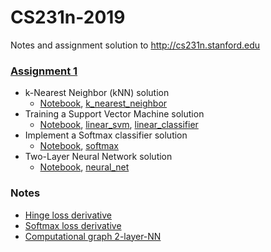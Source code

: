 # CS231n-2019
Notes and assignment solution to http://cs231n.stanford.edu

### [Assignment 1](http://cs231n.github.io/assignments2019/assignment1/)

* k-Nearest Neighbor (kNN) solution
	* [Notebook](./assignment1/knn_solution.ipynb), [k_nearest_neighbor](./assignment1/cs231n/classifiers/k_nearest_neighbor.py)
* Training a Support Vector Machine solution
	* [Notebook](./assignment1/svm_solution.ipynb), [linear_svm](./assignment1/cs231n/classifiers/linear_svm.py), [linear_classifier](./assignment1/cs231n/classifiers/linear_classifier.py)
* Implement a Softmax classifier solution
	* [Notebook](./assignment1/softmax_solution.ipynb), [softmax](./assignment1/cs231n/classifiers/softmax.py)
* Two-Layer Neural Network solution
	* [Notebook](./assignment1/two_layer_net_solution.ipynb), [neural_net](./assignment1/cs231n/classifiers/neural_net.py)

### Notes
* [Hinge loss derivative](./Notes/hinge_loss.pdf)
* [Softmax loss derivative](./Notes/softmax_loss.pdf)
* [Computational graph 2-layer-NN](./Notes/computational_graph_2-layer-NN.pdf)
